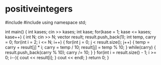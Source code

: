 # positiveintegers
#include <iostream>
#include <vector>
using namespace std;

int main()
{
    int kases;
    cin >> kases;
    int kase;
    for(kase = 1; kase <= kases; kase++) {
        int  N;
        cin >> N;
        vector result;
        result.push_back(1);
        int temp, carry = 0;
        for(int i = 2; i <= N; i++) {
            for(int j = 0; j < result.size(); j++) {
                temp = carry + result[j] * i;
                carry = temp / 10;
                result[j] = temp % 10;
            }
            while(carry) {
                result.push_back(carry % 10);
                carry /= 10;
            }
        }
        for(int i = result.size() - 1; i >= 0; i--){
            cout << result[i];
        }
        cout << endl;
    }
    return 0;
}
